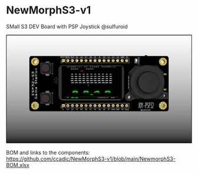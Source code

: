 # NewMorphS3-v1
SMall S3 DEV Board with PSP Joystick
@sulfuroid


![alt text](https://github.com/ccadic/NewMorphS3-v1/blob/main/NewmorphS3E.jpg)

BOM and links to the components: https://github.com/ccadic/NewMorphS3-v1/blob/main/NewmorphS3-BOM.xlsx
